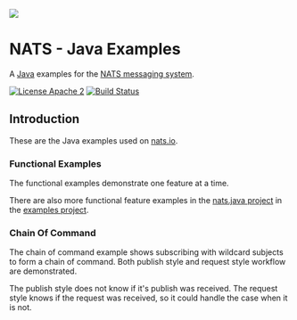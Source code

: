 ![](https://raw.githubusercontent.com/nats-io/nats-site/master/src/img/large-logo.png)

# NATS - Java Examples

A [Java](http://java.com) examples for the [NATS messaging system](https://nats.io).

[![License Apache 2](https://img.shields.io/badge/License-Apache2-blue.svg)](https://www.apache.org/licenses/LICENSE-2.0)
[![Build Status](https://travis-ci.org/nats-io/java-nats-examples.svg?branch=master)](http://travis-ci.org/nats-io/java-nats-examples)


## Introduction

These are the Java examples used on [nats.io](https://nats.io).

### Functional Examples

The functional examples demonstrate one feature at a time. 

There are also more functional feature examples in the [nats.java project](https://github.com/nats-io/nats.java) in the
[examples project](https://github.com/nats-io/nats.java/tree/main/src/examples).

### Chain Of Command

The chain of command example shows subscribing with wildcard subjects to form a chain of command.
Both publish style and request style workflow are demonstrated. 

The publish style does not know if it's publish was received. 
The request style knows if the request was received, so it could handle the case when it is not.
